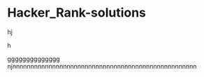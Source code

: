  # Hacker_Rank-solutions
hj

h

gggggggggggggg
njnnnnnnnnnnnnnnnnnnnnnnnnnnnnnnnnnnnnnnnnnnnnnnnnnnn

